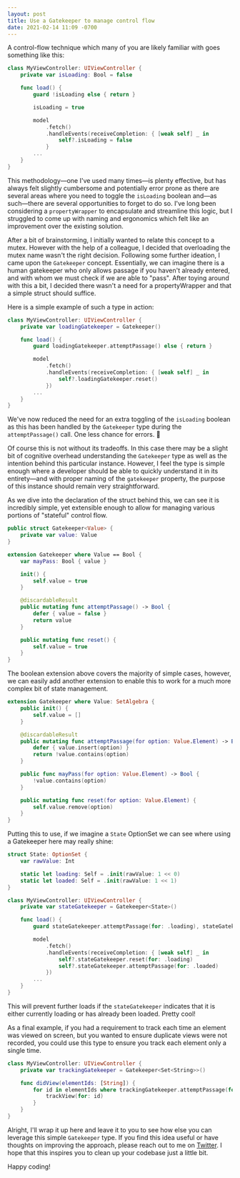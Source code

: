 ```yaml
---
layout: post
title: Use a Gatekeeper to manage control flow
date: 2021-02-14 11:09 -0700
---
```

A control-flow technique which many of you are likely familiar with goes something like this:

``` swift
class MyViewController: UIViewController {
    private var isLoading: Bool = false

    func load() {
        guard !isLoading else { return }

        isLoading = true

        model
            .fetch()
            .handleEvents(receiveCompletion: { [weak self] _ in
                self?.isLoading = false
            }
        ...
    }
}
```

This methodology—one I've used many times—is plenty effective, but has always felt slightly cumbersome and potentially error prone as there are several areas where you need to toggle the `isLoading` boolean and—as such—there are several opportunities to forget to do so. I've long been considering a `propertyWrapper` to encapsulate and streamline this logic, but I struggled to come up with naming and ergonomics which felt like an improvement over the existing solution.

After a bit of brainstorming, I initially wanted to relate this concept to a mutex. However with the help of a colleague, I decided that overloading the mutex name wasn't the right decision. Following some further ideation, I came upon the `Gatekeeper` concept. Essentially, we can imagine there is a human gatekeeper who only allows passage if you haven't already entered, and with whom we must check if we are able to "pass". After toying around with this a bit, I decided there wasn't a need for a propertyWrapper and that a simple struct should suffice.

Here is a simple example of such a type in action:

``` swift
class MyViewController: UIViewController {
    private var loadingGatekeeper = Gatekeeper()

    func load() {
        guard loadingGatekeeper.attemptPassage() else { return }

        model
            .fetch()
            .handleEvents(receiveCompletion: { [weak self] _ in
                self?.loadingGatekeeper.reset()
            })
        ...
    }
}
```

We've now reduced the need for an extra toggling of the `isLoading` boolean as this has been handled by the `Gatekeeper` type during the `attemptPassage()` call. One less chance for errors. 🎉

Of course this is not without its tradeoffs. In this case there may be a slight bit of cognitive overhead understanding the `Gatekeeper` type as well as the intention behind this particular instance. However, I feel the type is simple enough where a developer should be able to quickly understand it in its entirety—and with proper naming of the `gatekeeper` property, the purpose of this instance should remain very straightforward.

As we dive into the declaration of the struct behind this, we can see it is incredibly simple, yet extensible enough to allow for managing various portions of "stateful" control flow.

``` swift
public struct Gatekeeper<Value> {
    private var value: Value
}

extension Gatekeeper where Value == Bool {
    var mayPass: Bool { value }

    init() {
        self.value = true
    }

    @discardableResult
    public mutating func attemptPassage() -> Bool {
        defer { value = false }
        return value
    }

    public mutating func reset() {
        self.value = true
    }
}
```

The boolean extension above covers the majority of simple cases, however, we can easily add another extension to enable this to work for a much more complex bit of state management.

``` swift
extension Gatekeeper where Value: SetAlgebra {
    public init() {
        self.value = []
    }

    @discardableResult
    public mutating func attemptPassage(for option: Value.Element) -> Bool {
        defer { value.insert(option) }
        return !value.contains(option)
    }

    public func mayPass(for option: Value.Element) -> Bool {
        !value.contains(option)
    }

    public mutating func reset(for option: Value.Element) {
        self.value.remove(option)
    }
}
```

Putting this to use, if we imagine a `State` OptionSet we can see where using a Gatekeeper here may really shine:

``` swift
struct State: OptionSet {
    var rawValue: Int

    static let loading: Self = .init(rawValue: 1 << 0)
    static let loaded: Self = .init(rawValue: 1 << 1)
}

class MyViewController: UIViewController {
    private var stateGatekeeper = Gatekeeper<State>()

    func load() {
        guard stateGatekeeper.attemptPassage(for: .loading), stateGatekeeper.mayPass(for: .loaded) else { return }

        model
            .fetch()
            .handleEvents(receiveCompletion: { [weak self] _ in
                self?.stateGatekeeper.reset(for: .loading)
                self?.stateGatekeeper.attemptPassage(for: .loaded)
            })
        ...
    }
}
```

This will prevent further loads if the `stateGatekeeper` indicates that it is either currently loading or has already been loaded. Pretty cool!

As a final example, if you had a requirement to track each time an element was viewed on screen, but you wanted to ensure duplicate views were not recorded, you could use this type to ensure you track each element only a single time.

``` swift
class MyViewController: UIViewController {
    private var trackingGatekeeper = Gatekeeper<Set<String>>()

    func didView(elementIds: [String]) {
        for id in elementIds where trackingGatekeeper.attemptPassage(for: id) {
            trackView(for: id)
        }
    }
}
```

Alright, I'll wrap it up here and leave it to you to see how else you can leverage this simple `Gatekeeper` type. If you find this idea useful or have thoughts on improving the approach, please reach out to me on [Twitter](https://twitter.com/namolnad). I hope that this inspires you to clean up your codebase just a little bit.

Happy coding!
